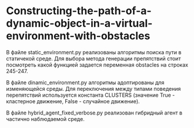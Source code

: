 # Constructing-the-path-of-a-dynamic-object-in-a-virtual-environment-with-obstacles
В файле static_environment.py реализованы алгоритмы поиска пути в статичекой среде. Для выбора метода генерации препятствий стоит посмотреть какой функцией задается переменная obstacles на строках 245-247.

В файле dinamic_environment.py алгоритмы адоптированы для изменяющейся среды. Для переключения между типами поведения перепятствий используется константа CLUSTERS (значение True - кластерное движение, False - случайное движение).

В файле hybrid_agent_fixed_verbose.py реализован гибридный агент в частично наблюдаемой среде.
